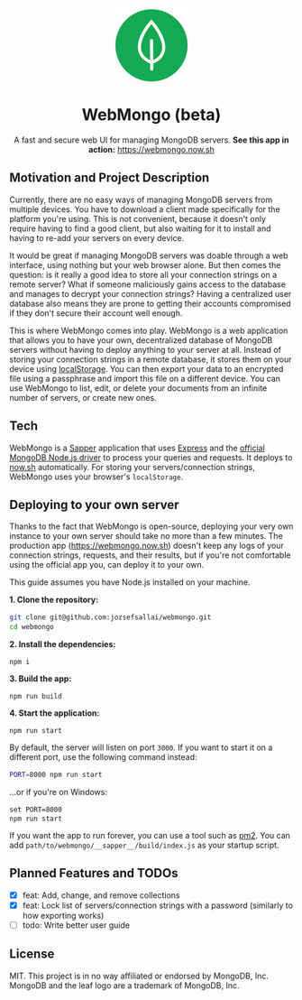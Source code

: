 <center>
<img alt="WebMongo" src="https://github.com/jozsefsallai/webmongo/blob/master/static/assets/images/logo.svg" width="128">

# WebMongo (beta)

A fast and secure web UI for managing MongoDB servers. **See this app in action:** https://webmongo.now.sh
</center>

## Motivation and Project Description

Currently, there are no easy ways of managing MongoDB servers from multiple devices. You have to download
a client made specifically for the platform you're using. This is not convenient, because it doesn't only
require having to find a good client, but also waiting for it to install and having to re-add your servers
on every device.

It would be great if managing MongoDB servers was doable through a web interface, using nothing but your
web browser alone. But then comes the question: is it really a good idea to store all your connection
strings on a remote server? What if someone maliciously gains access to the database and manages to decrypt
your connection strings? Having a centralized user database also means they are prone to getting their
accounts compromised if they don't secure their account well enough.

This is where WebMongo comes into play. WebMongo is a web application that allows you to have your own,
decentralized database of MongoDB servers without having to deploy anything to your server at all. Instead
of storing your connection strings in a remote database, it stores them on your device using
[localStorage](https://developer.mozilla.org/en-US/docs/Web/API/Window/localStorage). You can then export
your data to an encrypted file using a passphrase and import this file on a different device. You can use
WebMongo to list, edit, or delete your documents from an infinite number of servers, or create new ones.

## Tech

WebMongo is a [Sapper](https://sapper.svelte.dev/) application that uses [Express](https://expressjs.com/)
and the [official MongoDB Node.js driver](https://github.com/mongodb/node-mongodb-native) to process your
queries and requests. It deploys to [now.sh](https://zeit.co/) automatically. For storing your
servers/connection strings, WebMongo uses your browser's `localStorage`.

## Deploying to your own server

Thanks to the fact that WebMongo is open-source, deploying your very own instance to your own server should
take no more than a few minutes. The production app (https://webmongo.now.sh) doesn't keep any logs of your
connection strings, requests, and their results, but if you're not comfortable using the official app you,
can deploy it to your own.

This guide assumes you have Node.js installed on your machine.

**1. Clone the repository:**

```sh
git clone git@github.com:jozsefsallai/webmongo.git
cd webmongo
```

**2. Install the dependencies:**

```
npm i
```

**3. Build the app:**

```
npm run build
```

**4. Start the application:**

```
npm run start
```

By default, the server will listen on port `3000`. If you want to start it on a different port, use the
following command instead:

```sh
PORT=8000 npm run start
```

...or if you're on Windows:

```
set PORT=8000
npm run start
```

If you want the app to run forever, you can use a tool such as [pm2](https://www.npmjs.com/package/pm2).
You can add `path/to/webmongo/__sapper__/build/index.js` as your startup script.

## Planned Features and TODOs
- [x] feat: Add, change, and remove collections
- [x] feat: Lock list of servers/connection strings with a password (similarly to how exporting works)
- [ ] todo: Write better user guide

## License

MIT. This project is in no way affiliated or endorsed by MongoDB, Inc. MongoDB and the leaf logo are a
trademark of MongoDB, Inc.
